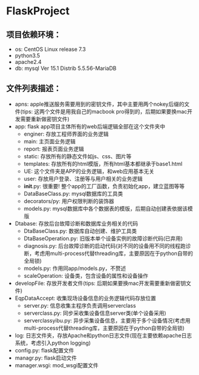 # FlaskProject
## 项目依赖环境：
* os: CentOS Linux release 7.3
* python3.5
* apache2.4
* db: mysql  Ver 15.1 Distrib 5.5.56-MariaDB
## 文件列表描述：
* apns: apple推送服务需要用到的密钥文件，其中主要用两个nokey后缀的文件(tips: 这两个文件是用我自己的macbook pro得到的，后期如果要换mac开发需要重新做密钥文件)
* app: flask app项目主体所有的web后端逻辑全部在这个文件夹中
    * enginer: 存放工程师界面的业务逻辑
    * main: 主页面业务逻辑
    * report: 报表页面业务逻辑
    * static: 存放所有的静态文件如js、css、图片等
    * templates: 存放所有的html模版，所有html基本都继承于base1.html
    * UE: 这个文件夹是APP的业务逻辑，和web应用基本无关
    * user: 存放用户登录、注册等与用户相关的业务逻辑
    * __init__.py: 很重要! 整个app的工厂函数，负责初始化app，建立蓝图等等
    * DataBaseClass.py: mysql数据库的工具类
    * decorators/py: 用户权限判断的装饰器
    * models.py: mysql数据库中各个数据表的模版，后期自动创建表依据该模版
* Dtabase: 存放后台故障诊断和数据库业务相关的代码
    * DtaBaseClass.py: 数据库自动创建、维护工具类
    * DtaBaseOperation.py: 旧版本单个设备实例的故障诊断代码(已弃用)
    * diagnosis.py: 后台故障诊断的启动代码(对不同的设备用不同的线程跑诊断，考虑用multi-process代替threading库，主要原因在于python自带的全局锁)
    * models.py: 作用同app/models.py，不赘述
    * scaleOperation: 设备类，包含设备的属性和设备操作
* developFile: 存放开发者文件(tips: 后期如果要换mac开发需要重新做密钥文件)
* EqpDataAccept: 收集现场设备信息的业务逻辑代码存放位置
    * server.py: 信息收集主程序负责调用serverclass
    * serverclass.py: 同步采收集设备信息server类(单个设备采用)
    * serverclassyibu.py: 异步采集设备信息，主要用于多个设备情况(考虑用multi-process代替threading库，主要原因在于python自带的全局锁)
* log: 日志文件夹，存放Apache和python日志文件(现在主要依赖apache日志系统，考虑引入python logging)
* config.py: flask配置文件
* managr.py: flask启动文件
* manager.wsgi: mod_wsgi配置文件 